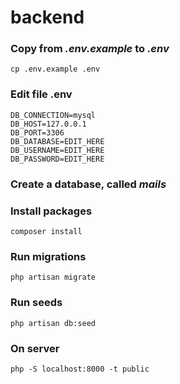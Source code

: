 # backend

### Copy from _.env.example_ to _.env_
```shell
cp .env.example .env
```

### Edit file .env
```dotenv
DB_CONNECTION=mysql
DB_HOST=127.0.0.1
DB_PORT=3306
DB_DATABASE=EDIT_HERE
DB_USERNAME=EDIT_HERE
DB_PASSWORD=EDIT_HERE
```

### Create a database, called _mails_ 

### Install packages
```shell
composer install
```

### Run migrations
```shell
php artisan migrate
```

### Run seeds
```shell
php artisan db:seed
```

### On server
```shell
php -S localhost:8000 -t public
```
